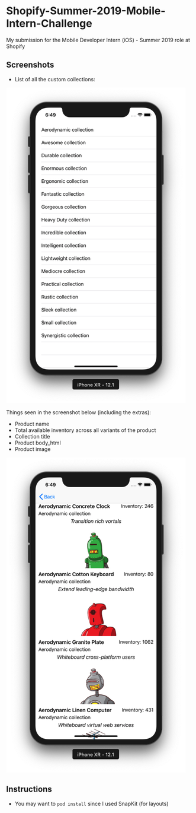 # Shopify-Summer-2019-Mobile-Intern-Challenge
My submission for the Mobile Developer Intern (iOS) - Summer 2019 role at Shopify

## Screenshots

* List of all the custom collections:

<img src="Screenshot_1.png">


Things seen in the screenshot below (including the extras):
* Product name
* Total available inventory across all variants of the product
* Collection title
* Product body_html
* Product image 

<img src="Screenshot_2.png">


## Instructions
* You may want to `pod install` since I used SnapKit (for layouts)
